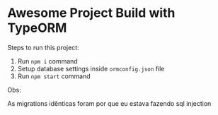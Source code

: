 # Awesome Project Build with TypeORM

Steps to run this project:

1. Run `npm i` command
2. Setup database settings inside `ormconfig.json` file
3. Run `npm start` command

Obs:

As migrations idênticas foram por que eu estava fazendo sql injection